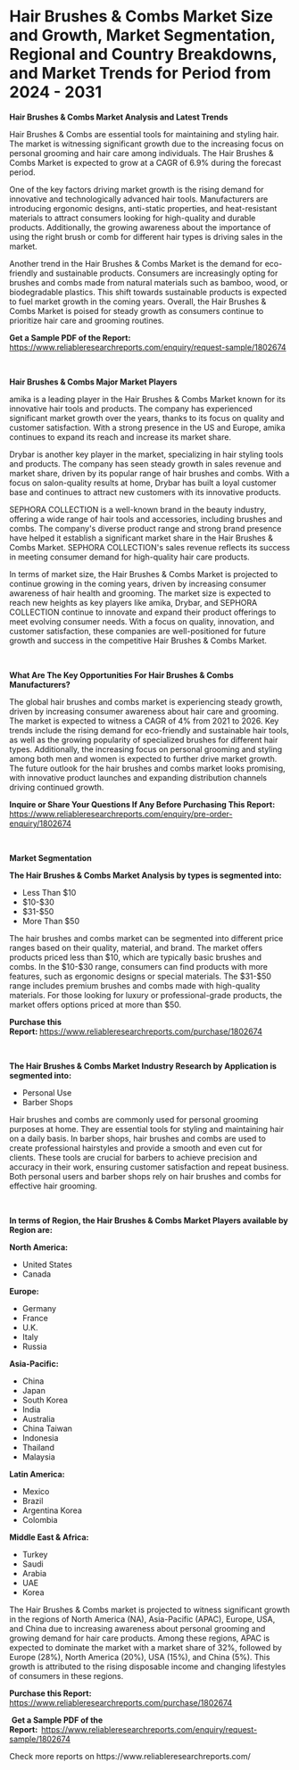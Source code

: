 <p><h1>Hair Brushes & Combs Market Size and Growth, Market Segmentation, Regional and Country Breakdowns, and Market Trends for Period from 2024 -  2031</h1></p><p><strong>Hair Brushes & Combs Market Analysis and Latest Trends</strong></p>
<p><p>Hair Brushes & Combs are essential tools for maintaining and styling hair. The market is witnessing significant growth due to the increasing focus on personal grooming and hair care among individuals. The Hair Brushes & Combs Market is expected to grow at a CAGR of 6.9% during the forecast period. </p><p>One of the key factors driving market growth is the rising demand for innovative and technologically advanced hair tools. Manufacturers are introducing ergonomic designs, anti-static properties, and heat-resistant materials to attract consumers looking for high-quality and durable products. Additionally, the growing awareness about the importance of using the right brush or comb for different hair types is driving sales in the market.</p><p>Another trend in the Hair Brushes & Combs Market is the demand for eco-friendly and sustainable products. Consumers are increasingly opting for brushes and combs made from natural materials such as bamboo, wood, or biodegradable plastics. This shift towards sustainable products is expected to fuel market growth in the coming years. Overall, the Hair Brushes & Combs Market is poised for steady growth as consumers continue to prioritize hair care and grooming routines.</p></p>
<p><strong>Get a Sample PDF of the Report:&nbsp;</strong> <a href="https://www.reliableresearchreports.com/enquiry/request-sample/1802674">https://www.reliableresearchreports.com/enquiry/request-sample/1802674</a></p>
<p>&nbsp;</p>
<p><strong>Hair Brushes & Combs Major Market Players</strong></p>
<p><p>amika is a leading player in the Hair Brushes & Combs Market known for its innovative hair tools and products. The company has experienced significant market growth over the years, thanks to its focus on quality and customer satisfaction. With a strong presence in the US and Europe, amika continues to expand its reach and increase its market share.</p><p>Drybar is another key player in the market, specializing in hair styling tools and products. The company has seen steady growth in sales revenue and market share, driven by its popular range of hair brushes and combs. With a focus on salon-quality results at home, Drybar has built a loyal customer base and continues to attract new customers with its innovative products.</p><p>SEPHORA COLLECTION is a well-known brand in the beauty industry, offering a wide range of hair tools and accessories, including brushes and combs. The company's diverse product range and strong brand presence have helped it establish a significant market share in the Hair Brushes & Combs Market. SEPHORA COLLECTION's sales revenue reflects its success in meeting consumer demand for high-quality hair care products.</p><p>In terms of market size, the Hair Brushes & Combs Market is projected to continue growing in the coming years, driven by increasing consumer awareness of hair health and grooming. The market size is expected to reach new heights as key players like amika, Drybar, and SEPHORA COLLECTION continue to innovate and expand their product offerings to meet evolving consumer needs. With a focus on quality, innovation, and customer satisfaction, these companies are well-positioned for future growth and success in the competitive Hair Brushes & Combs Market.</p></p>
<p>&nbsp;</p>
<p><strong>What Are The Key Opportunities For Hair Brushes & Combs Manufacturers?</strong></p>
<p><p>The global hair brushes and combs market is experiencing steady growth, driven by increasing consumer awareness about hair care and grooming. The market is expected to witness a CAGR of 4% from 2021 to 2026. Key trends include the rising demand for eco-friendly and sustainable hair tools, as well as the growing popularity of specialized brushes for different hair types. Additionally, the increasing focus on personal grooming and styling among both men and women is expected to further drive market growth. The future outlook for the hair brushes and combs market looks promising, with innovative product launches and expanding distribution channels driving continued growth.</p></p>
<p><strong>Inquire or Share Your Questions If Any Before Purchasing This Report:</strong> <a href="https://www.reliableresearchreports.com/enquiry/pre-order-enquiry/1802674">https://www.reliableresearchreports.com/enquiry/pre-order-enquiry/1802674</a></p>
<p>&nbsp;</p>
<p><strong>Market Segmentation</strong></p>
<p><strong>The Hair Brushes & Combs Market Analysis by types is segmented into:</strong></p>
<p><ul><li>Less Than $10</li><li>$10-$30</li><li>$31-$50</li><li>More Than $50</li></ul></p>
<p><p>The hair brushes and combs market can be segmented into different price ranges based on their quality, material, and brand. The market offers products priced less than $10, which are typically basic brushes and combs. In the $10-$30 range, consumers can find products with more features, such as ergonomic designs or special materials. The $31-$50 range includes premium brushes and combs made with high-quality materials. For those looking for luxury or professional-grade products, the market offers options priced at more than $50.</p></p>
<p><strong>Purchase this Report:&nbsp;</strong><a href="https://www.reliableresearchreports.com/purchase/1802674">https://www.reliableresearchreports.com/purchase/1802674</a></p>
<p>&nbsp;</p>
<p><strong>The Hair Brushes & Combs Market Industry Research by Application is segmented into:</strong></p>
<p><ul><li>Personal Use</li><li>Barber Shops</li></ul></p>
<p><p>Hair brushes and combs are commonly used for personal grooming purposes at home. They are essential tools for styling and maintaining hair on a daily basis. In barber shops, hair brushes and combs are used to create professional hairstyles and provide a smooth and even cut for clients. These tools are crucial for barbers to achieve precision and accuracy in their work, ensuring customer satisfaction and repeat business. Both personal users and barber shops rely on hair brushes and combs for effective hair grooming.</p></p>
<p>&nbsp;</p>
<p><strong>In terms of Region, the Hair Brushes & Combs Market Players available by Region are:</strong></p>
<p>
    <p> <strong> North America: </strong>
        <ul>
            <li>United States</li>
            <li>Canada</li>
        </ul>
        </p> 
    <p> <strong> Europe: </strong>
        <ul>
            <li>Germany</li>
            <li>France</li>
            <li>U.K.</li>
            <li>Italy</li>
            <li>Russia</li>
        </ul>
        </p> 
    <p> <strong> Asia-Pacific: </strong>
        <ul>
            <li>China</li>
            <li>Japan</li>
            <li>South Korea</li>
            <li>India</li>
            <li>Australia</li>
            <li>China Taiwan</li>
            <li>Indonesia</li>
            <li>Thailand</li>
            <li>Malaysia</li>
        </ul>
        </p> 
    <p> <strong> Latin America: </strong>
        <ul>
            <li>Mexico</li>
            <li>Brazil</li>
            <li>Argentina Korea</li>
            <li>Colombia</li>
        </ul>
        </p> 
    <p> <strong> Middle East & Africa: </strong>
        <ul>
            <li>Turkey</li>
            <li>Saudi</li>
            <li>Arabia</li>
            <li>UAE</li>
            <li>Korea</li>
        </ul>
    </p>
    </p>
<p><p>The Hair Brushes & Combs market is projected to witness significant growth in the regions of North America (NA), Asia-Pacific (APAC), Europe, USA, and China due to increasing awareness about personal grooming and growing demand for hair care products. Among these regions, APAC is expected to dominate the market with a market share of 32%, followed by Europe (28%), North America (20%), USA (15%), and China (5%). This growth is attributed to the rising disposable income and changing lifestyles of consumers in these regions.</p></p>
<p><strong>Purchase this Report: </strong><a href="https://www.reliableresearchreports.com/purchase/1802674">https://www.reliableresearchreports.com/purchase/1802674</a></p>
<p>&nbsp;<strong>Get a Sample PDF of the Report:&nbsp;&nbsp;</strong><a href="https://www.reliableresearchreports.com/enquiry/request-sample/1802674">https://www.reliableresearchreports.com/enquiry/request-sample/1802674</a></p>
<p><strong></strong></p>
<p>Check more reports on https://www.reliableresearchreports.com/</p>